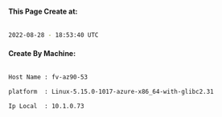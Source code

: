 
   
#### This Page Create at:

```bash

2022-08-28 - 18:53:40 UTC

```

#### Create By Machine:

```bash

Host Name : fv-az90-53

platform  : Linux-5.15.0-1017-azure-x86_64-with-glibc2.31

Ip Local  : 10.1.0.73

```

